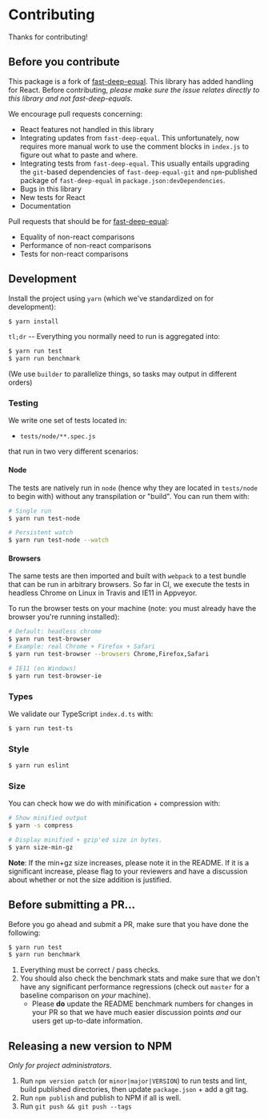 Contributing
============

Thanks for contributing!

## Before you contribute

This package is a fork of [fast-deep-equal](https://github.com/epoberezkin/fast-deep-equal). This library has added handling for React. Before contributing, _please make sure the issue relates directly to this library and not fast-deep-equals_.

We encourage pull requests concerning:

* React features not handled in this library
* Integrating updates from `fast-deep-equal`. This unfortunately, now requires more manual work to use the comment blocks in `index.js` to figure out what to paste and where.
* Integrating tests from `fast-deep-equal`. This usually entails upgrading the `git`-based dependencies of `fast-deep-equal-git` and `npm`-published package of `fast-deep-equal` in `package.json:devDependencies`.
* Bugs in this library
* New tests for React
* Documentation

Pull requests that should be for [fast-deep-equal](https://github.com/epoberezkin/fast-deep-equal):

* Equality of non-react comparisons
* Performance of non-react comparisons
* Tests for non-react comparisons

## Development

Install the project using `yarn` (which we've standardized on for development):

```sh
$ yarn install
```

`tl;dr` -- Everything you normally need to run is aggregated into:

```sh
$ yarn run test
$ yarn run benchmark
```

(We use `builder` to parallelize things, so tasks may output in different
orders)

### Testing

We write one set of tests located in:

- `tests/node/**.spec.js`

that run in two very different scenarios:

#### Node

The tests are natively run in `node` (hence why they are located in `tests/node`
to begin with) without any transpilation or "build". You can run them with:

```sh
# Single run
$ yarn run test-node

# Persistent watch
$ yarn run test-node --watch
```

#### Browsers

The same tests are then imported and built with `webpack` to a test bundle that
can be run in arbitrary browsers. So far in CI, we execute the tests in headless
Chrome on Linux in Travis and IE11 in Appveyor.

To run the browser tests on your machine (note: you must already have the
browser you're running installed):

```sh
# Default: headless chrome
$ yarn run test-browser
# Example: real Chrome + Firefox + Safari
$ yarn run test-browser --browsers Chrome,Firefox,Safari

# IE11 (on Windows)
$ yarn run test-browser-ie
```

### Types

We validate our TypeScript `index.d.ts` with:

```sh
$ yarn run test-ts
```

### Style

```sh
$ yarn run eslint
```

### Size

You can check how we do with minification + compression with:

```sh
# Show minified output
$ yarn -s compress

# Display minified + gzip'ed size in bytes.
$ yarn size-min-gz
```

**Note**: If the min+gz size increases, please note it in the README. If it is a significant increase, please flag to your reviewers and have a discussion about whether or not the size addition is justified.

## Before submitting a PR...

Before you go ahead and submit a PR, make sure that you have done the following:

```sh
$ yarn run test
$ yarn run benchmark
```

1. Everything must be correct / pass checks.
2. You should also check the benchmark stats and make sure that we don't have any significant performance regressions (check out `master` for a baseline comparison on _your_ machine).
    - Please **do** update the README benchmark numbers for changes in your PR so that we have much easier discussion points _and_ our users get up-to-date information.

## Releasing a new version to NPM

_Only for project administrators_.

1. Run `npm version patch` (or `minor|major|VERSION`) to run tests and lint,
   build published directories, then update `package.json` + add a git tag.
2. Run `npm publish` and publish to NPM if all is well.
3. Run `git push && git push --tags`
